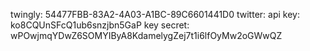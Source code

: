 twingly: 54477FBB-83A2-4A03-A1BC-89C6601441D0
twitter: 
    api key: ko8CQUnSFcQ1ub6snzjbn5GaP
    key secret: wPOwjmqYDwZ6SOMYIByA8KdamelygZej7t1i6lfOyMw2oGWwQZ